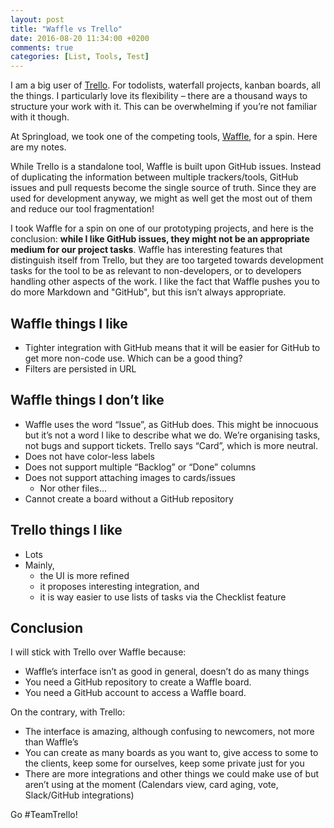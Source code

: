 ```yaml
---
layout: post
title: "Waffle vs Trello"
date: 2016-08-20 11:34:00 +0200
comments: true
categories: [List, Tools, Test]
---
```


I am a big user of [Trello](https://trello.com). For todolists, waterfall projects, kanban boards, all the things. I particularly love its flexibility – there are a thousand ways to structure your work with it. This can be overwhelming if you’re not familiar with it though.

At Springload, we took one of the competing tools, [Waffle](https://waffle.io/), for a spin. Here are my notes.

<!-- more -->

While Trello is a standalone tool, Waffle is built upon GitHub issues. Instead of duplicating the information between multiple trackers/tools, GitHub issues and pull requests become the single source of truth. Since they are used for development anyway, we might as well get the most out of them and reduce our tool fragmentation!

I took Waffle for a spin on one of our prototyping projects, and here is the conclusion: **while I like GitHub issues, they might not be an appropriate medium for our project tasks**. Waffle has interesting features that distinguish itself from Trello, but they are too targeted towards development tasks for the tool to be as relevant to non-developers, or to developers handling other aspects of the work. I like the fact that Waffle pushes you to do more Markdown and "GitHub", but this isn’t always appropriate.

## Waffle things I like

- Tighter integration with GitHub means that it will be easier for GitHub to get more non-code use. Which can be a good thing?
- Filters are persisted in URL

## Waffle things I don’t like

- Waffle uses the word “Issue”, as GitHub does. This might be innocuous but it’s not a word I like to describe what we do. We’re organising tasks, not bugs and support tickets. Trello says “Card”, which is more neutral.
- Does not have color-less labels
- Does not support multiple “Backlog” or “Done” columns
- Does not support attaching images to cards/issues
  - Nor other files…
- Cannot create a board without a GitHub repository

## Trello things I like

- Lots
- Mainly,
  - the UI is more refined
  - it proposes interesting integration, and
  - it is way easier to use lists of tasks via the Checklist feature

## Conclusion

I will stick with Trello over Waffle because:

- Waffle’s interface isn’t as good in general, doesn’t do as many things
- You need a GitHub repository to create a Waffle board.
- You need a GitHub account to access a Waffle board.

On the contrary, with Trello:

- The interface is amazing, although confusing to newcomers, not more than Waffle’s
- You can create as many boards as you want to, give access to some to the clients, keep some for ourselves, keep some private just for you
- There are more integrations and other things we could make use of but aren’t using at the moment (Calendars view, card aging, vote, Slack/GitHub integrations)

Go #TeamTrello!
